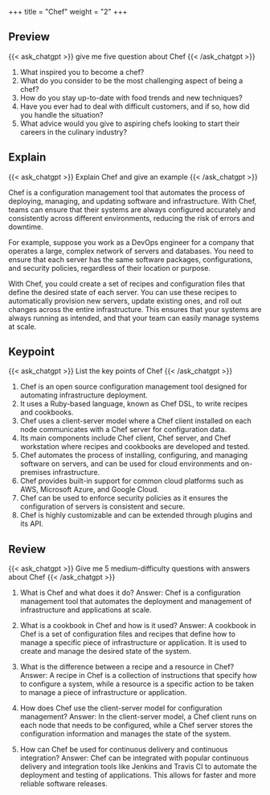 +++
title = "Chef"
weight = "2"
+++
## Preview
{{< ask_chatgpt >}}
give me five question about Chef
{{< /ask_chatgpt >}}

1. What inspired you to become a chef? 
2. What do you consider to be the most challenging aspect of being a chef? 
3. How do you stay up-to-date with food trends and new techniques? 
4. Have you ever had to deal with difficult customers, and if so, how did you handle the situation? 
5. What advice would you give to aspiring chefs looking to start their careers in the culinary industry?   

## Explain
{{< ask_chatgpt >}}
Explain Chef and give an example
{{< /ask_chatgpt >}}

Chef is a configuration management tool that automates the process of deploying, managing, and updating software and infrastructure. With Chef, teams can ensure that their systems are always configured accurately and consistently across different environments, reducing the risk of errors and downtime.

For example, suppose you work as a DevOps engineer for a company that operates a large, complex network of servers and databases. You need to ensure that each server has the same software packages, configurations, and security policies, regardless of their location or purpose.

With Chef, you could create a set of recipes and configuration files that define the desired state of each server. You can use these recipes to automatically provision new servers, update existing ones, and roll out changes across the entire infrastructure. This ensures that your systems are always running as intended, and that your team can easily manage systems at scale.   

## Keypoint
{{< ask_chatgpt >}}
List the key points of Chef
{{< /ask_chatgpt >}}

1. Chef is an open source configuration management tool designed for automating infrastructure deployment.
2. It uses a Ruby-based language, known as Chef DSL, to write recipes and cookbooks.
3. Chef uses a client-server model where a Chef client installed on each node communicates with a Chef server for configuration data.
4. Its main components include Chef client, Chef server, and Chef workstation where recipes and cookbooks are developed and tested.
5. Chef automates the process of installing, configuring, and managing software on servers, and can be used for cloud environments and on-premises infrastructure.
6. Chef provides built-in support for common cloud platforms such as AWS, Microsoft Azure, and Google Cloud.
7. Chef can be used to enforce security policies as it ensures the configuration of servers is consistent and secure.
8. Chef is highly customizable and can be extended through plugins and its API.   

## Review
{{< ask_chatgpt >}}
Give me 5 medium-difficulty questions with answers about Chef
{{< /ask_chatgpt >}}

1. What is Chef and what does it do?
Answer: Chef is a configuration management tool that automates the deployment and management of infrastructure and applications at scale.

2. What is a cookbook in Chef and how is it used?
Answer: A cookbook in Chef is a set of configuration files and recipes that define how to manage a specific piece of infrastructure or application. It is used to create and manage the desired state of the system.

3. What is the difference between a recipe and a resource in Chef?
Answer: A recipe in Chef is a collection of instructions that specify how to configure a system, while a resource is a specific action to be taken to manage a piece of infrastructure or application.

4. How does Chef use the client-server model for configuration management?
Answer: In the client-server model, a Chef client runs on each node that needs to be configured, while a Chef server stores the configuration information and manages the state of the system.

5. How can Chef be used for continuous delivery and continuous integration?
Answer: Chef can be integrated with popular continuous delivery and integration tools like Jenkins and Travis CI to automate the deployment and testing of applications. This allows for faster and more reliable software releases.   

